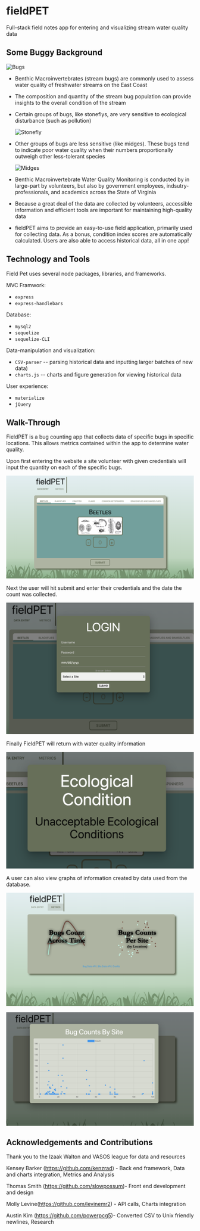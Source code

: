 # fieldPET
Full-stack field notes app for entering and visualizing stream water quality data

##  Some Buggy Background

![Bugs](http://cmwaterqualityproject.weebly.com/uploads/2/9/9/3/29939569/2730991_orig.jpg)


* Benthic Macroinvertebrates (stream bugs) are commonly used to assess water quality of freshwater streams on the East Coast

* The composition and quantity of the stream bug population can provide insights to the overall condition of the stream

* Certain groups of bugs, like stoneflys, are very sensitive to ecological disturbance (such as pollution)


  ![Stonefly](https://images.fineartamerica.com/images/artworkimages/mediumlarge/1/stonefly-larva-nymph-plecoptera-perla-marginata-steinflue-urft-valley-art.jpg)

* Other groups of bugs are less sensitive (like midges). These bugs tend to indicate poor water quality when their numbers proportionally outweigh other less-tolerant species

  ![Midges](https://www.ohio-forum.com/wp-content/uploads/2018/08/Bloodworm.jpg)

* Benthic Macroinvertebrate Water Quality Monitoring is conducted by in large-part by volunteers, but also by  government employees, indsutry-professionals, and academics across the State of Virginia

* Because a great deal of the data are collected by volunteers, accessible information and efficient tools are important for maintaining high-quality data

* fieldPET aims to provide an easy-to-use field application, primarily used for collecting data. As a bonus, condition index scores are automatically calculated. Users are also able to access historical data, all in one app!


##  Technology and Tools

Field Pet uses several node packages, libraries, and frameworks.

MVC Framwork:
* `express` 
* `express-handlebars`

Database:
* `mysql2` 
* `sequelize`
* `sequelize-CLI`

Data-manipulation and visualization:
* `CSV-parser` -- parsing historical data and inputting larger batches of new data)
* `charts.js` -- charts and figure generation for viewing historical data

User experience:
* `materialize`
* `jQuery`


##  Walk-Through

FieldPET is a bug counting app that collects data of specific bugs in specific locations. This allows metrics contained within the app to determine water quality. 

Upon first entering the website a site volunteer with given credentials will input the quantity on each of the specific bugs.

![Opening Page](public/img/readMe/opening.png "Opening Page")

Next the user will hit submit and enter their credentials and the date the count was collected. 

![Login Page](public/img/readMe/login.png "Login Page")


Finally FieldPET will return with water quality information

![Water Quality](public/img/readMe/waterQuality.png "Water Quality")

A user can also view graphs of information created by data used from the database. 


![Metrics](public/img/readMe/metrics.png "Metrics")


![Scatter Plot](public/img/readMe/scattePlot.png "Scatter Plot")

## Acknowledgements and Contributions

Thank you to the Izaak Walton and VASOS league for data and resources

Kensey Barker (https://github.com/kenzrad) - Back end framework, Data and charts integration, Metrics and Analysis

Thomas Smith (https://github.com/slowpossum)- Front end development and design

Molly Levine(https://github.com/levinemr2) - API calls, Charts integration

Austin Kim (https://github.com/powerpcg5)- Converted CSV to Unix friendly newlines, Research
